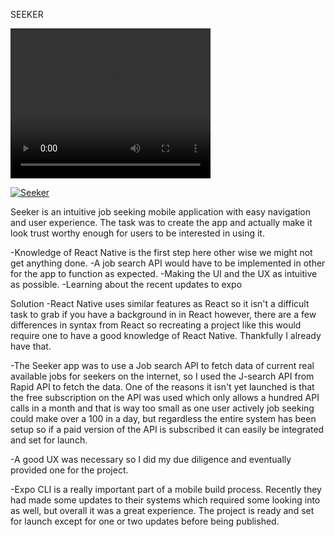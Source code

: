 SEEKER

<video width="320" height="240" controls>
  <source src="../../../../../Videos/Web builds/Webbuild Youtube/Job-Seeker/Job-Seeker.mp4" type="video/mp4">
  Your browser does not support the video tag.
</video>


[![Seeker](http://img.youtube.com/vi/YOUR_VIDEO_ID/0.jpg)](http://www.youtube.com/watch?v=bTC5BPQCL4U "Seeker")

Seeker is an intuitive job seeking mobile application with easy navigation and user experience. The task was to create the app and actually make it look trust worthy enough for users to be interested in using it.

-Knowledge of React Native is the first step here other wise we might not get anything done.
-A job search API would have to be implemented in other for the app to function as expected.
-Making the UI and the UX as intuitive as possible.
-Learning about the recent updates to expo 



Solution -React Native uses similar features as React so it isn't a difficult task to grab if you have a background in in React however, there are a few differences in syntax from React so recreating a project like this would require one to have a good knowledge of React Native. Thankfully I already have that.

-The Seeker app was to use a Job search API to fetch data of current real available jobs for seekers on the internet, so I used the J-search API from Rapid API to fetch the data. One of the reasons it isn't yet launched is that the free subscription on the API was used which only allows a hundred API calls in a month and that is way too small as one user actively job seeking could make over a 100 in a day, but regardless the entire system has been setup so if a paid version of the API is subscribed it can easily be integrated and set for launch.

-A good UX was necessary so I did my due diligence and eventually provided one for the project.

-Expo CLI is a really important part of a mobile build process. Recently they had made some updates to their systems which required some looking into as well, but overall it was a great experience. The project is ready and set for launch except for one or two updates before being published.
